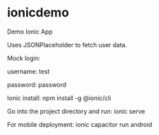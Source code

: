 # ionicdemo
Demo Ionic App

Uses JSONPlaceholder to fetch user data.

Mock login:

username: test

password: password

Ionic install: npm install -g @ionic/cli

Go into the project directory and run: ionic serve

For mobile deployment: ionic capacitor run android
